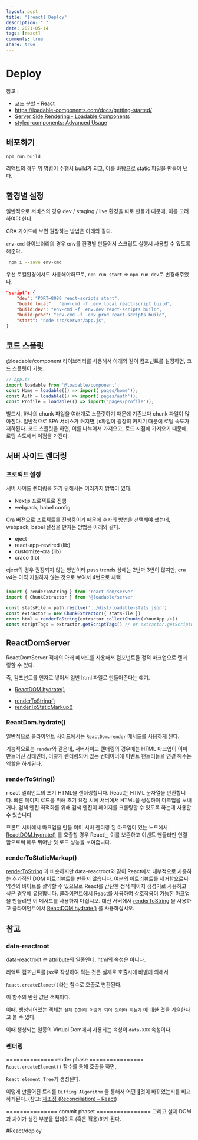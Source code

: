 ```yaml
---
layout: post
title: "[react] Deploy"
description: " "
date: 2021-05-14
tags: [react]
comments: true
share: true
---
```



# Deploy

참고 :
- [코드 분할 – React](https://ko.reactjs.org/docs/code-splitting.html#reactlazy)
- https://loadable-components.com/docs/getting-started/
- [Server Side Rendering - Loadable Components](https://loadable-components.com/docs/server-side-rendering/)
- [styled-components: Advanced Usage](https://styled-components.com/docs/advanced#example)
## 배포하기
`npm run build`

리액트의 경우 위 명령어 수행시 build가 되고, 이를 바탕으로 static 파일을 만들어 낸다.



## 환경별 설정

일반적으로 서비스의 경우 dev / staging / live 환경을 따로 만들기 때문에, 이를 고려하여야 한다.

CRA 가이드에 보면 권장하는 방법은 아래와 같다.

`env-cmd` 라이브러리의 경우 env를 환경별 만들어서 스크립트 실행시 사용할 수 있도록 해준다.

```bash
 npm i --save env-cmd
```



우선 로컬환경에서도 사용해야하므로, `npn run start` => `npm run dev`로 변경해주었다.
```json
"script": {
	"dev": "PORT=8080 react-scripts start",
	"build:local" : "env-cmd -f .env.local react-script build",
	"build:dev": "env-cmd -f .env.dev react-scripts build",
	"build:prod": "env-cmd -f .env.prod react-scripts build",
	"start": "node src/server/app.js",
}
```


## 코드 스플릿
@loadable/component 라이브러리를 사용해서 아래와 같이 컴포넌트를 설정하면, 코드 스플릿이 가능.

```typescript
// App.ts
import loadable from '@loadable/component';
const Home = loadable(() => import('pages/home'));
const Auth = loadable(() => import('pages/auth'));
const Profile = loadable(() => import('pages/profile'));
```

빌드시, 하나의 chunk 파일을 여러개로 스플릿하기 때문에 기존보다 chunk 파일이 많아진다.
일반적으로 SPA 서비스가 커지면, js파일이 굉장히 커지기 때문에 로딩 속도가 저하된다. 코드 스플릿을 하면, 이를 나누어서 가져오고, 로드 시점에 가져오기 때문에, 로딩 속도에서 이점을 가진다.

## 서버 사이드 렌더링

### 프로젝트 설정

서버 사이드 렌더링을 하기 위해서는 여러가지 방법이 있다.

* Nextjs 프로젝트로 진행
* webpack, babel config

Cra 버전으로 프로젝트를 진행중이기 때문에 후자의 방법을 선택해야 했는데, webpack, babel 설정을 만지는 방법은 아래와 같다.

* eject
* react-app-rewired (lib)
* customize-cra (lib)
* craco (lib)

eject의 경우 권장되지 않는 방법이라 pass
trends 상에는 2번과 3번이 많지만, cra v4는 아직 지원하지 않는 것으로 보여서 4번으로 채택


### 
```ts
import { renderToString } from 'react-dom/server'
import { ChunkExtractor } from '@loadable/server'

const statsFile = path.resolve('../dist/loadable-stats.json')
const extractor = new ChunkExtractor({ statsFile })
const html = renderToString(extractor.collectChunks(<YourApp />))
const scriptTags = extractor.getScriptTags() // or extractor.getScriptElements();

```


## ReactDomServer

ReactDomServer 객체의 아래 메서드를 사용해서 컴포넌트들 정적 마크업으로 렌더링할 수 있다.

즉, 컴포넌트를 인자로 넣어서 일반 html 파일로 만들어준다는 얘기.

- [ReactDOM.hydrate()](https://ko.reactjs.org/docs/react-dom.html#hydrate)
*  [renderToString()](https://ko.reactjs.org/docs/react-dom-server.html#rendertostring)
*  [renderToStaticMarkup()](https://ko.reactjs.org/docs/react-dom-server.html#rendertostaticmarkup)


### ReactDom.hydrate()

일반적으로 클라이언트 사이드에서는 `ReactDom.render` 메서드를 사용하게 된다.

기능적으로는 `render`와 같은데, 서버사이드 렌더링의 경우에는 HTML 마크업이 이미 만들어진 상태인데, 이렇게 렌더링되어 있는 컨테이너에 이벤트 핸들러들을 연결 해주는 역할을 하게된다.

###  renderToString()


r eact 엘리먼트의 초기 HTML을 렌더링합니다. React는 HTML 문자열을 반환합니다. 빠른 페이지 로드를 위해 초기 요청 시에 서버에서 HTML을 생성하여 마크업을 보내거나, 검색 엔진 최적화를 위해 검색 엔진이 페이지를 크롤링할 수 있도록 하는데 사용할 수 있습니다.

프론트 서버에서 마크업을 만들
이미 서버 렌더링 된 마크업이 있는 노드에서  [ReactDOM.hydrate()](https://ko.reactjs.org/docs/react-dom.html#hydrate) 를 호출할 경우 React는 이를 보존하고 이벤트 핸들러만 연결함으로써 매우 뛰어난 첫 로드 성능을 보여줍니다.

### renderToStaticMarkup()

[renderToString](https://ko.reactjs.org/docs/react-dom-server.html#rendertostring) 과 비슷하지만 data-reactroot와 같이 React에서 내부적으로 사용하는 추가적인 DOM 어트리뷰트를 만들지 않습니다. 여분의 어트리뷰트를 제거함으로써 약간의 바이트를 절약할 수 있으므로 React를 간단한 정적 페이지 생성기로 사용하고 싶은 경우에 유용합니다.
클라이언트에서 React를 사용하여 상호작용이 가능한 마크업을 만들려면 이 메서드를 사용하지 마십시오. 대신 서버에서  [renderToString](https://ko.reactjs.org/docs/react-dom-server.html#rendertostring) 을 사용하고 클라이언트에서  [ReactDOM.hydrate()](https://ko.reactjs.org/docs/react-dom.html#hydrate) 를 사용하십시오.




## 참고

### data-reactroot

data-reactroot 는 attribute의 일종인데, html의 속성은 아니다.

리액트 컴포넌트를 jsx로 작성하여 적는 것은 실제로 호출시에 바벨에 의해서

`React.createElemet()`라는 함수로 호출로 변환된다.

이 함수의 반환 값은 객체이다.

이때, 생성되어있는 객체는 `실제 DOM이 어떻게 되어 있어야 하는가` 에 대한 것을 기술한다고 볼 수 있다.

이때 생성되는 일종의 Virtual Dom에서 사용되는 속성이 `data-XXX` 속성이다.


### 렌더링

============== render phase ================
`React.createElement()` 함수를 통해 호출을 하면,

`React element Tree`가 생성된다.

이렇게 만들어진 트리를 `Diffing Algorithm` 을 통해서  어떤 것이 바뀌었는지를 비교하게된다. (참고: [재조정 (Reconciliation) – React](https://ko.reactjs.org/docs/reconciliation.html))



=============== commit phaset ================
그리고 실제 DOM과 차이가 생긴 부분을 업데이트 (혹은 적용)하게 된다.























#React/deploy